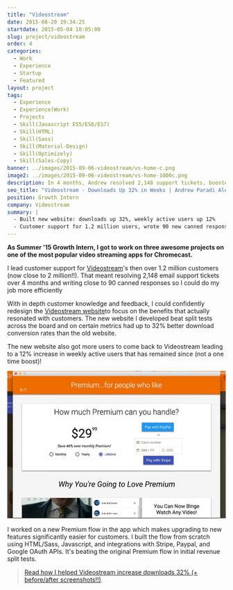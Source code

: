 ```yaml
---
title: "Videostream"
date: 2015-08-20 19:34:25
startdate: 2015-05-04 10:05:00
slug: project/videostream
order: 4
categories:
  - Work
  - Experience
  - Startup
  - Featured
layout: project
tags:
  - Experience
  - Experience(Work)
  - Projects
  - Skill(Javascript ES5/ES6/ES7)
  - Skill(HTML)
  - Skill(Sass)
  - Skill(Material-Design)
  - Skill(Optimizely)
  - Skill(Sales-Copy)
banner: ../images/2015-09-06-videostream/vs-home-c.png
image2: ../images/2015-09-06-videostream/vs-home-1000c.png
description: In 4 months, Andrew resolved 2,148 support tickets, boosted downloads 32% with a new website, and optimized checkout flow for revenue.
seo_title: "Videostream - Downloads Up 32% in Weeks | Andrew Paradi Alexander"
position: Growth Intern
company: Videostream
summary: |
  - Built new website: downloads up 32%, weekly active users up 12%
  - Customer support for 1.2 million users, wrote 90 new canned responses
---
```


**As Summer '15 Growth Intern, I got to work on three awesome projects on one of the most popular video streaming apps for Chromecast.**

I lead customer support for [Videostream](http://getvideostream.com)'s then over 1.2 million customers (now close to 2 million!!). That meant resolving 2,148 email support tickets over 4 months and writing close to 90 canned responses so I could do my job more efficiently

With in depth customer knowledge and feedback, I could confidently redesign the [Videostream website](http://getvideostream.com)to focus on the benefits that actually resonated with customers. The new website I developed beat split tests across the board and on certain metrics had up to 32% better download conversion rates than the old website.

The new website also got more users to come back to Videostream leading to a 12% increase in weekly active users that has remained since (not a one time boost)!

![New Premium Flow: Plans, Payment Selection, & Features.](../images/2015-09-06-videostream/premflow1-c.jpg)

I worked on a new Premium flow in the app which makes upgrading to new features significantly easier for customers. I built the flow from scratch using HTML/Sass, Javascript, and integrations with Stripe, Paypal, and Google OAuth APIs. It's beating the original Premium flow in initial revenue split tests.

> [Read how I helped Videostream increase downloads 32% (+ before/after screenshots!!)](/blog/videostream-how-growth-starts-with-great-customer-support).
